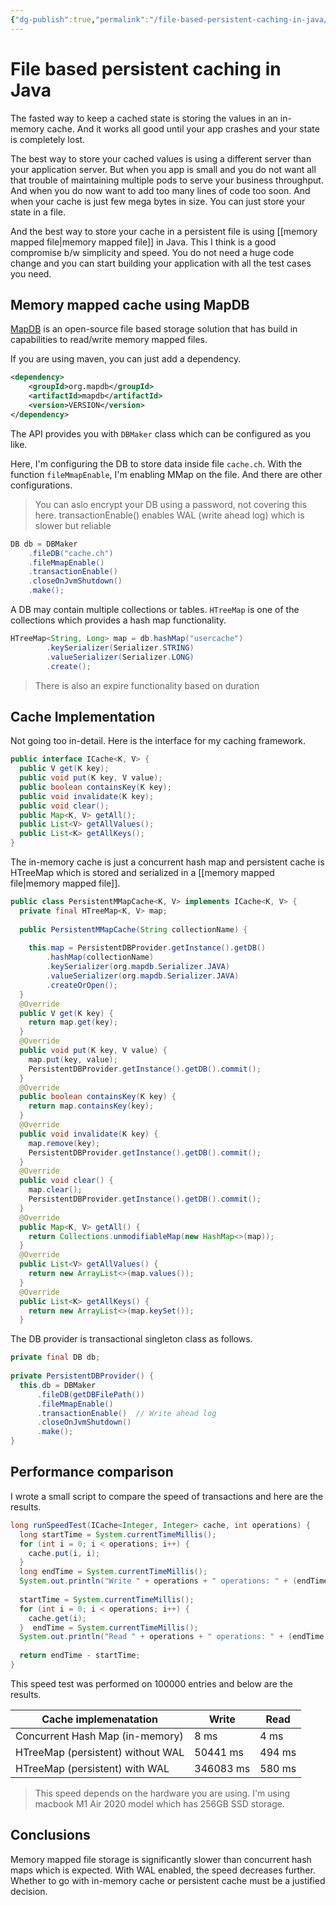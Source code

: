 ```yaml
---
{"dg-publish":true,"permalink":"/file-based-persistent-caching-in-java/","tags":["compilation","insight","java","MapDB","Caching","Persistent","DB","ACID","MemoryMapped","MMap","File"]}
---
```


# File based persistent caching in Java

The fasted way to keep a cached state is storing the values in an in-memory cache. And it works all good until your app crashes and your state is completely lost. 

The best way to store your cached values is using a different server than your application server.
But when you app is small and you do not want all that trouble of maintaining multiple pods to serve your business throughput. And when you do now want to add too many lines of code too soon. And when your cache is just few mega bytes in size. You can just store your state in a file. 

And the best way to store your cache in a persistent file is using [[memory mapped file\|memory mapped file]] in Java. 
This I think is a good compromise b/w simplicity and speed. You do not need a huge code change and you can start building your application with all the test cases you need. 

## Memory mapped cache using MapDB

[MapDB](https://mapdb.org/) is an open-source file based storage solution that has build in capabilities to read/write memory mapped files. 

If you are using maven, you can just add a dependency.
```xml
<dependency>
    <groupId>org.mapdb</groupId>
    <artifactId>mapdb</artifactId>
    <version>VERSION</version>
</dependency>
```

The API provides you with `DBMaker` class which can be configured as you like. 

Here, I'm configuring the DB to store data inside file `cache.ch`. With the function `fileMmapEnable`, I'm enabling MMap on the file. And there are other configurations. 

> You can aslo encrypt your DB using a password, not covering this here.
> transactionEnable() enables WAL (write ahead log) which is slower but reliable 

```java
DB db = DBMaker  
    .fileDB("cache.ch")  
    .fileMmapEnable()  
    .transactionEnable()  
    .closeOnJvmShutdown()  
    .make();
```

A DB may contain multiple collections or tables. `HTreeMap` is one of the collections which provides a hash map functionality. 

```java
HTreeMap<String, Long> map = db.hashMap("usercache")
        .keySerializer(Serializer.STRING)
        .valueSerializer(Serializer.LONG)
        .create();
```

> There is also an expire functionality based on duration 

## Cache Implementation

Not going too in-detail. Here is the interface for my caching framework.

```java
public interface ICache<K, V> {  
  public V get(K key);  
  public void put(K key, V value);  
  public boolean containsKey(K key);  
  public void invalidate(K key);  
  public void clear();  
  public Map<K, V> getAll();  
  public List<V> getAllValues();  
  public List<K> getAllKeys();  
}
```

 The in-memory cache is just a concurrent hash map and persistent cache is HTreeMap which is stored and serialized in a [[memory mapped file\|memory mapped file]].

```java 
public class PersistentMMapCache<K, V> implements ICache<K, V> {  
  private final HTreeMap<K, V> map;  
  
  public PersistentMMapCache(String collectionName) {  
  
    this.map = PersistentDBProvider.getInstance().getDB()  
        .hashMap(collectionName)  
        .keySerializer(org.mapdb.Serializer.JAVA)  
        .valueSerializer(org.mapdb.Serializer.JAVA)  
        .createOrOpen();  
  }  
  @Override  
  public V get(K key) {  
    return map.get(key);  
  }  
  @Override  
  public void put(K key, V value) {  
    map.put(key, value);  
    PersistentDBProvider.getInstance().getDB().commit();  
  }  
  @Override  
  public boolean containsKey(K key) {  
    return map.containsKey(key);  
  }  
  @Override  
  public void invalidate(K key) {  
    map.remove(key);  
    PersistentDBProvider.getInstance().getDB().commit();  
  }  
  @Override  
  public void clear() {  
    map.clear();  
    PersistentDBProvider.getInstance().getDB().commit();  
  }  
  @Override  
  public Map<K, V> getAll() {  
    return Collections.unmodifiableMap(new HashMap<>(map));  
  }  
  @Override  
  public List<V> getAllValues() {  
    return new ArrayList<>(map.values());  
  }  
  @Override  
  public List<K> getAllKeys() {  
    return new ArrayList<>(map.keySet());  
  }  
```

The DB provider is transactional singleton class as follows. 

```java
private final DB db;  
  
private PersistentDBProvider() {  
  this.db = DBMaker  
      .fileDB(getDBFilePath())  
      .fileMmapEnable()  
      .transactionEnable()  // Write ahead log  
      .closeOnJvmShutdown()  
      .make();  
}
```

## Performance comparison

I wrote a small script to compare the speed of transactions and here are the results.

```java
long runSpeedTest(ICache<Integer, Integer> cache, int operations) {  
  long startTime = System.currentTimeMillis();  
  for (int i = 0; i < operations; i++) {  
    cache.put(i, i);  
  }  
  long endTime = System.currentTimeMillis();  
  System.out.println("Write " + operations + " operations: " + (endTime - startTime) + " ms");  
  
  startTime = System.currentTimeMillis();  
  for (int i = 0; i < operations; i++) {  
    cache.get(i);  
  }  endTime = System.currentTimeMillis();  
  System.out.println("Read " + operations + " operations: " + (endTime - startTime) + " ms");  
  
  return endTime - startTime;  
}
```

This speed test was performed on 100000 entries and below are the results. 

| Cache implemenatation             | Write     | Read   |
| --------------------------------- | --------- | ------ |
| Concurrent Hash Map (in-memory)   | 8 ms      | 4 ms   |
| HTreeMap (persistent) without WAL | 50441 ms  | 494 ms |
| HTreeMap (persistent) with WAL    | 346083 ms | 580 ms |
> This speed depends on the hardware you are using. I'm using macbook M1 Air 2020 model which has 256GB SSD storage.  


## Conclusions 

Memory mapped file storage is significantly slower than concurrent hash maps which is expected. With WAL enabled, the speed decreases further. Whether to go with in-memory cache or persistent cache must be a justified decision. 
